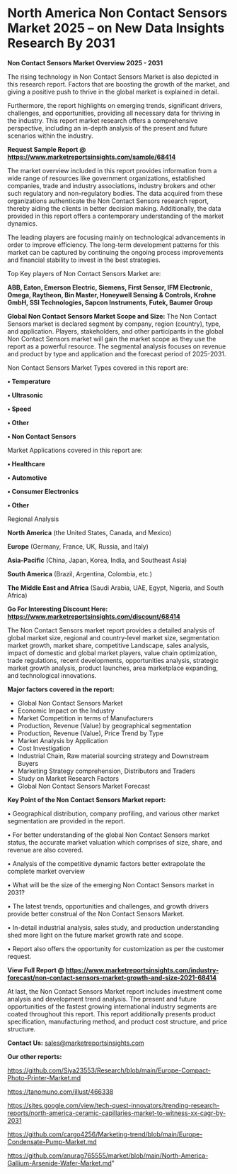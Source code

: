 # North America Non Contact Sensors Market 2025 – on New Data Insights Research By 2031

<Strong> Non Contact Sensors Market Overview 2025 - 2031</strong>

The rising technology in Non Contact Sensors Market is also depicted in this research report. Factors that are boosting the growth of the market, and giving a positive push to thrive in the global market is explained in detail.

Furthermore, the report highlights on emerging trends, significant drivers, challenges, and opportunities, providing all necessary data for thriving in the industry. This report market research offers a comprehensive perspective, including an in-depth analysis of the present and future scenarios within the industry.

<strong>Request Sample Report @ <a href=https://www.marketreportsinsights.com/sample/68414>https://www.marketreportsinsights.com/sample/68414</a></strong>

The market overview included in this report provides information from a wide range of resources like government organizations, established companies, trade and industry associations, industry brokers and other such regulatory and non-regulatory bodies. The data acquired from these organizations authenticate the Non Contact Sensors research report, thereby aiding the clients in better decision making. Additionally, the data provided in this report offers a contemporary understanding of the market dynamics.

The leading players are focusing mainly on technological advancements in order to improve efficiency. The long-term development patterns for this market can be captured by continuing the ongoing process improvements and financial stability to invest in the best strategies.

Top Key players of Non Contact Sensors Market are:

<strong>ABB, Eaton, Emerson Electric, Siemens, First Sensor, IFM Electronic, Omega, Raytheon, Bin Master, Honeywell Sensing & Controls, Krohne GmbH, SSI Technologies, Sapcon Instruments, Futek, Baumer Group</strong>

<strong><b>Global Non Contact Sensors Market Scope and Size:</b></strong>
The Non Contact Sensors market is declared segment by company, region (country), type, and application. Players, stakeholders, and other participants in the global Non Contact Sensors market will gain the market scope as they use the report as a powerful resource. The segmental analysis focuses on revenue and product by type and application and the forecast period of 2025-2031.

Non Contact Sensors Market Types covered in this report are:

<strong>• Temperature

• Ultrasonic

• Speed

• Other

• Non Contact Sensors</strong>

Market Applications covered in this report are:

<strong>• Healthcare

• Automotive

• Consumer Electronics

• Other</strong> 

Regional Analysis

<strong>North America</strong> (the United States, Canada, and Mexico)

<strong>Europe</strong> (Germany, France, UK, Russia, and Italy)

<strong>Asia-Pacific</strong> (China, Japan, Korea, India, and Southeast Asia)

<strong>South America</strong> (Brazil, Argentina, Colombia, etc.)

<strong>The Middle East and Africa</strong> (Saudi Arabia, UAE, Egypt, Nigeria, and South Africa)

<strong>Go For Interesting Discount Here: <a href=https://www.marketreportsinsights.com/discount/68414>https://www.marketreportsinsights.com/discount/68414</a></strong>

The Non Contact Sensors market report provides a detailed analysis of global market size, regional and country-level market size, segmentation market growth, market share, competitive Landscape, sales analysis, impact of domestic and global market players, value chain optimization, trade regulations, recent developments, opportunities analysis, strategic market growth analysis, product launches, area marketplace expanding, and technological innovations.

<strong><b>Major factors covered in the report:</b></strong>
<ul>
  <li>Global Non Contact Sensors Market </li>
  <li>Economic Impact on the Industry</li>
  <li>Market Competition in terms of Manufacturers</li>
  <li>Production, Revenue (Value) by geographical segmentation</li>
  <li>Production, Revenue (Value), Price Trend by Type</li>
  <li>Market Analysis by Application</li>
  <li>Cost Investigation</li>
  <li>Industrial Chain, Raw material sourcing strategy and Downstream Buyers</li>
  <li>Marketing Strategy comprehension, Distributors and Traders</li>
  <li>Study on Market Research Factors</li>
  <li>Global Non Contact Sensors Market Forecast</li>
</ul>

<strong><b>Key Point of the Non Contact Sensors Market report:</b></strong>

• Geographical distribution, company profiling, and various other market segmentation are provided in the report.

• For better understanding of the global Non Contact Sensors market status, the accurate market valuation which comprises of size, share, and revenue are also covered.

• Analysis of the competitive dynamic factors better extrapolate the complete market overview

• What will be the size of the emerging Non Contact Sensors market in 2031?

• The latest trends, opportunities and challenges, and growth drivers provide better construal of the Non Contact Sensors Market.

• In-detail industrial analysis, sales study, and production understanding shed more light on the future market growth rate and scope.

• Report also offers the opportunity for customization as per the customer request.

<strong><b>View Full Report @ <a href=https://www.marketreportsinsights.com/industry-forecast/non-contact-sensors-market-growth-and-size-2021-68414>https://www.marketreportsinsights.com/industry-forecast/non-contact-sensors-market-growth-and-size-2021-68414</a></b></strong>


At last, the Non Contact Sensors Market report includes investment come analysis and development trend analysis. The present and future opportunities of the fastest growing international industry segments are coated throughout this report. This report additionally presents product specification, manufacturing method, and product cost structure, and price structure.

<strong>Contact Us:</strong>
sales@marketreportsinsights.com

<strong>Our other reports:</strong>

<a href=https://github.com/Siya23553/Research/blob/main/Europe-Compact-Photo-Printer-Market.md>https://github.com/Siya23553/Research/blob/main/Europe-Compact-Photo-Printer-Market.md</a>

<a href=https://tanomuno.com/illust/466338>https://tanomuno.com/illust/466338</a>

<a href=https://sites.google.com/view/tech-quest-innovators/trending-research-reports/north-america-ceramic-capillaries-market-to-witness-xx-cagr-by-2031>https://sites.google.com/view/tech-quest-innovators/trending-research-reports/north-america-ceramic-capillaries-market-to-witness-xx-cagr-by-2031</a>

<a href=https://github.com/cargo4256/Marketing-trend/blob/main/Europe-Condensate-Pump-Market.md>https://github.com/cargo4256/Marketing-trend/blob/main/Europe-Condensate-Pump-Market.md</a>

<a href=https://github.com/anurag765555/market/blob/main/North-America-Gallium-Arsenide-Wafer-Market.md>https://github.com/anurag765555/market/blob/main/North-America-Gallium-Arsenide-Wafer-Market.md</a>"
